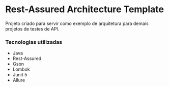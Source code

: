 # Rest-Assured Architecture Template

Projeto criado para servir como exemplo de arquitetura para demais projetos de testes de API.

### Tecnologias utilizadas
- Java
- Rest-Assured
- Gson
- Lombok
- Junit 5
- Allure